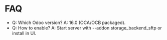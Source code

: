 # FAQ

- Q: Which Odoo version? A: 16.0 (OCA/OCB packaged).
- Q: How to enable? A: Start server with --addon storage_backend_sftp or install in UI.
